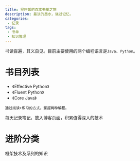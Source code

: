 ```yaml
---
title: 程序媛的百本书单之旅
description: 最淡的墨水，强过记忆。
categories:
 - 记录
tags: 
 - 书单
 - 知识管理
---
```


书读百遍，其义自见。目前主要使用的两个编程语言是`Java`、`Python`。

# 书目列表

- 《Effective Python》
- 《Fluent Python》
- 《Core Java》
```
通过阅读+练习的方式，掌握两种编程。
```
每天记录笔记，放入博客页面，积累值得深入的技术

# 进阶分类

框架技术及系列的知识


